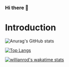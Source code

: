 ### Hi there 👋

<!--
**GauravRDeshmukh786/GauravRDeshmukh786** is a ✨ _special_ ✨ repository because its `README.md` (this file) appears on your GitHub profile.

Here are some ideas to get you started:

- 🔭 I’m currently working on ...
- 🌱 I’m currently learning ...
- 👯 I’m looking to collaborate on ...
- 🤔 I’m looking for help with ...
- 💬 Ask me about ...
- 📫 How to reach me: ...
- 😄 Pronouns: ...
- ⚡ Fun fact: ...
- Nice things about me
-->
# Introduction
![Anurag's GitHub stats](https://github-readme-stats.vercel.app/api?username=GauravRDeshmukh&show_icons=true&theme=radical)

[![Top Langs](https://github-readme-stats.vercel.app/api/top-langs/?username=GauravRDeshmukh)](https://github.com/anuraghazra/github-readme-stats)

[![willianrod's wakatime stats](https://github-readme-stats.vercel.app/api/wakatime?username=GauravRDeshmukh)](https://github.com/anuraghazra/github-readme-stats)
